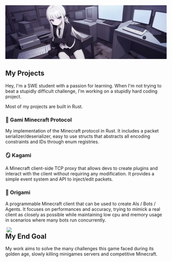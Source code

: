 <img src="./00411-893900773.webp" />

## My Projects

Hey, I'm a SWE student with a passion for learning. When I'm not trying to beat a stupidly difficult challenge, I'm working on a stupidly hard coding project.

Most of my projects are built in Rust.

### 🧊 Gami Minecraft Protocol

My implementation of the Minecraft protocol in Rust.
It includes a packet serializer/deserializer, easy to use structs that abstracts all encoding constraints and IDs through enum registries.

### 🪞 Kagami

A Minecraft client-side TCP proxy that allows devs to create plugins and interact with the client without requiring any modification. It provides a simple event system and API to inject/edit packets.

### 🦢 Origami

A programmable Minecraft client that can be used to create AIs / Bots / Agents.
It focuses on performances and accuracy, trying to mimick a real client as closely as possible while maintaining low cpu and memory usage in scenarios where many bots run concurrently.

<img src="https://github-readme-stats.vercel.app/api/wakatime?username=Oery&layout=compact&theme=github_dark&hide_border=true" width="500" align="right"/>

## My End Goal

My work aims to solve the many challenges this game faced during its golden age, slowly killing minigames servers and competitive Minecraft.


